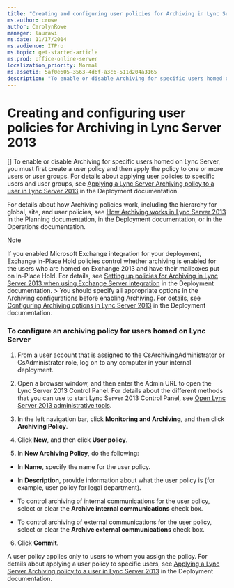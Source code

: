 ```yaml
---
title: "Creating and configuring user policies for Archiving in Lync Server 2013"
ms.author: crowe
author: CarolynRowe
manager: laurawi
ms.date: 11/17/2014
ms.audience: ITPro
ms.topic: get-started-article
ms.prod: office-online-server
localization_priority: Normal
ms.assetid: 5af0e605-3563-4d6f-a3c6-511d204a3165
description: "To enable or disable Archiving for specific users homed on Lync Server, you must first create a user policy and then apply the policy to one or more users or user groups. For details about applying user policies to specific users and user groups, see Applying a Lync Server Archiving policy to a user in Lync Server 2013 in the Deployment documentation."
---
```


# Creating and configuring user policies for Archiving in Lync Server 2013
[]
To enable or disable Archiving for specific users homed on Lync Server, you must first create a user policy and then apply the policy to one or more users or user groups. For details about applying user policies to specific users and user groups, see [Applying a Lync Server Archiving policy to a user in Lync Server 2013](applying-a-lync-server-archiving-policy-to-a-user.md) in the Deployment documentation. 
  
For details about how Archiving policies work, including the hierarchy for global, site, and user policies, see [How Archiving works in Lync Server 2013](how-archiving-works.md) in the Planning documentation, in the Deployment documentation, or in the Operations documentation. 
  
> [!NOTE]
> If you enabled Microsoft Exchange integration for your deployment, Exchange In-Place Hold policies control whether archiving is enabled for the users who are homed on Exchange 2013 and have their mailboxes put on In-Place Hold. For details, see [Setting up policies for Archiving in Lync Server 2013 when using Exchange Server integration](setting-up-policies-for-archiving-when-using-exchange-server-integration.md) in the Deployment documentation. > You should specify all appropriate options in the Archiving configurations before enabling Archiving. For details, see [Configuring Archiving options in Lync Server 2013](configuring-archiving-options.md) in the Deployment documentation. 
  
### To configure an archiving policy for users homed on Lync Server

1. From a user account that is assigned to the CsArchivingAdministrator or CsAdministrator role, log on to any computer in your internal deployment.
    
2. Open a browser window, and then enter the Admin URL to open the Lync Server 2013 Control Panel. For details about the different methods that you can use to start Lync Server 2013 Control Panel, see [Open Lync Server 2013 administrative tools](open-lync-server-administrative-tools.md).
    
3. In the left navigation bar, click **Monitoring and Archiving**, and then click **Archiving Policy**.
    
4. Click **New**, and then click **User policy**.
    
5. In **New Archiving Policy**, do the following:
    
  - In **Name**, specify the name for the user policy. 
    
  - In **Description**, provide information about what the user policy is (for example, user policy for legal department).
    
  - To control archiving of internal communications for the user policy, select or clear the **Archive internal communications** check box. 
    
  - To control archiving of external communications for the user policy, select or clear the **Archive external communications** check box. 
    
6. Click **Commit**.
    
A user policy applies only to users to whom you assign the policy. For details about applying a user policy to specific users, see [Applying a Lync Server Archiving policy to a user in Lync Server 2013](applying-a-lync-server-archiving-policy-to-a-user.md) in the Deployment documentation. 

